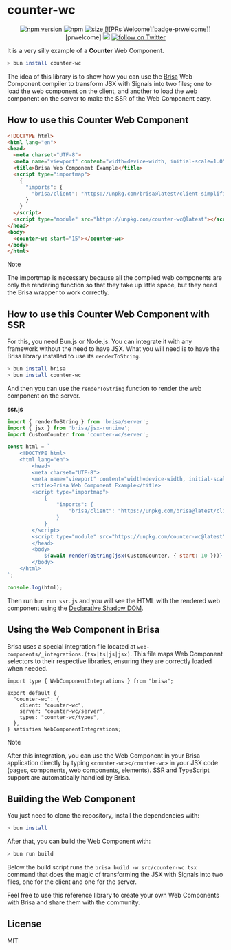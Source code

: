 # counter-wc

<div align="center">

[![npm version](https://badge.fury.io/js/counter-wc.svg)](https://badge.fury.io/js/counter-wc)
![npm](https://img.shields.io/npm/dw/counter-wc)
[![size](https://img.shields.io/bundlephobia/minzip/counter-wc)](https://bundlephobia.com/package/counter-wc)
[![PRs Welcome][badge-prwelcome]][prwelcome]
<img src="https://github.com/aralroca/counter-wc/workflows/Test/badge.svg" /></a>
<a href="https://twitter.com/intent/follow?screen_name=aralroca">
<img src="https://img.shields.io/twitter/follow/aralroca?style=social&logo=x"
            alt="follow on Twitter"></a>

</div>

It is a very silly example of a **Counter** Web Component. 

```sh
> bun install counter-wc
```

The idea of this library is to show how you can use the [Brisa](https://brisa.build) Web Component compiler to transform JSX with Signals into two files; one to load the web component on the client, and another to load the web component on the server to make the SSR of the Web Component easy.

## How to use this Counter Web Component

```html
<!DOCTYPE html>
<html lang="en">
<head>
  <meta charset="UTF-8">
  <meta name="viewport" content="width=device-width, initial-scale=1.0">
  <title>Brisa Web Component Example</title>
  <script type="importmap">
    {
      "imports": {
        "brisa/client": "https://unpkg.com/brisa@latest/client-simplified/index.js"
      }
    }
  </script>
  <script type="module" src="https://unpkg.com/counter-wc@latest"></script>
</head>
<body>
  <counter-wc start="15"></counter-wc>
</body>
</html>
```

> [!NOTE]
>
> The importmap is necessary because all the compiled web components are only the rendering function so that they take up little space, but they need the Brisa wrapper to work correctly.


## How to use this Counter Web Component with SSR

For this, you need Bun.js or Node.js. You can integrate it with any framework without the need to have JSX. What you will need is to have the Brisa library installed to use its `renderToString`.

```sh
> bun install brisa
> bun install counter-wc
```

And then you can use the `renderToString` function to render the web component on the server.

**ssr.js**

```jsx
import { renderToString } from 'brisa/server';
import { jsx } from 'brisa/jsx-runtime';
import CustomCounter from 'counter-wc/server';

const html = `
	<!DOCTYPE html>
	<html lang="en">
		<head>
		<meta charset="UTF-8">
		<meta name="viewport" content="width=device-width, initial-scale=1.0">
		<title>Brisa Web Component Example</title>
		<script type="importmap">
			{
				"imports": {
					"brisa/client": "https://unpkg.com/brisa@latest/client-simplified/index.js"
				}
			}
		</script>
		<script type="module" src="https://unpkg.com/counter-wc@latest"></script>
		</head>
		<body>
			${await renderToString(jsx(CustomCounter, { start: 10 }))}
		</body>
	</html>
`;

console.log(html);
```

Then run `bun run ssr.js` and you will see the HTML with the rendered web component using the [Declarative Shadow DOM](https://web.dev/articles/declarative-shadow-dom).

## Using the Web Component in Brisa

Brisa uses a special integration file located at `web-components/_integrations.(tsx|ts|js|jsx)`. This file maps Web Component selectors to their respective libraries, ensuring they are correctly loaded when needed.

```tsx
import type { WebComponentIntegrations } from "brisa";

export default {
  "counter-wc": {
    client: "counter-wc",
    server: "counter-wc/server",
    types: "counter-wc/types",
  },
} satisfies WebComponentIntegrations;
```

> [!NOTE]
>
> After this integration, you can use the Web Component in your Brisa application directly by typing `<counter-wc></counter-wc>` in your JSX code (pages, components, web components, elements). SSR and TypeScript support are automatically handled by Brisa.

## Building the Web Component

You just need to clone the repository, install the dependencies with:

```sh
> bun install
```

After that, you can build the Web Component with:

```sh
> bun run build
```

Below the build script runs the `brisa build -w src/counter-wc.tsx` command that does the magic of transforming the JSX with Signals into two files, one for the client and one for the server.

Feel free to use this reference library to create your own Web Components with Brisa and share them with the community.

## License

MIT
